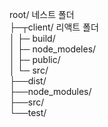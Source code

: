root/ 네스트 폴더  
├─┬client/ 리액트 폴더  
│ ├─ build/  
│ ├─ node_modeles/  
│ ├─ public/  
│ └─ src/  
├──dist/  
├──node_modules/  
├──src/  
└──test/
